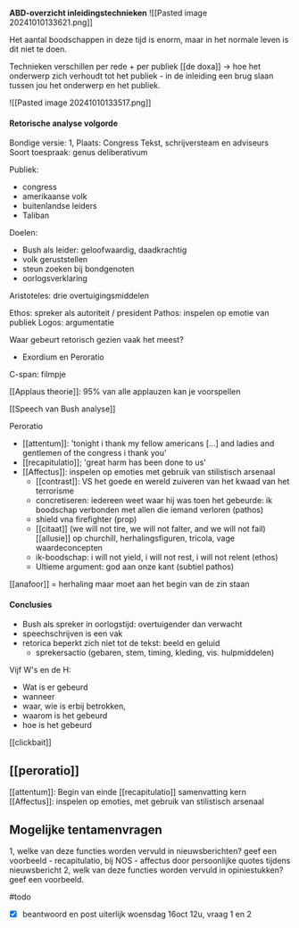 **ABD-overzicht inleidingstechnieken**
![[Pasted image 20241010133621.png]]

Het aantal boodschappen in deze tijd is enorm, maar in het normale leven is dit niet te doen.

Technieken verschillen per rede + per publiek
[[de doxa]]
-> hoe het onderwerp zich verhoudt tot het publiek - in de inleiding een brug slaan tussen jou het onderwerp en het publiek.

![[Pasted image 20241010133517.png]]

#### Retorische analyse volgorde
Bondige versie:
1, Plaats: Congress
Tekst, schrijversteam en adviseurs
Soort toespraak: genus deliberativum

Publiek:
- congress
- amerikaanse volk
- buitenlandse leiders
- Taliban

Doelen:
- Bush als leider: geloofwaardig, daadkrachtig
- volk geruststellen
- steun zoeken bij bondgenoten
- oorlogsverklaring

Aristoteles:
drie overtuigingsmiddelen

Ethos: spreker als autoriteit / president
Pathos: inspelen op emotie van publiek
Logos: argumentatie

Waar gebeurt retorisch gezien vaak het meest?
- Exordium en Peroratio

C-span: filmpje

[[Applaus theorie]]: 95% van alle applauzen kan je voorspellen

[[Speech van Bush analyse]]

Peroratio
- [[attentum]]: 'tonight i thank my fellow americans [...] and ladies and gentlemen of the congress i thank you'
- [[recapitulatio]]; 'great harm has been done to us'
- [[Affectus]]: inspelen op emoties met gebruik van stilistisch arsenaal
	- [[contrast]]: VS het goede en wereld zuiveren van het kwaad van het terrorisme
	- concretiseren: iedereen weet waar hij was toen het gebeurde: ik boodschap verbonden met allen die iemand verloren (pathos)
	- shield vna firefighter (prop)
	- [[citaat]] (we will not tire, we will not falter, and we will not fail) [[allusie]] op churchill, herhalingsfiguren, tricola, vage waardeconcepten
	- ik-boodschap: i will not yield, i will not rest, i will not relent (ethos)
	- Ultieme argument: god aan onze kant (subtiel pathos)

[[anafoor]] = herhaling maar moet aan het begin van de zin staan

#### Conclusies
- Bush als spreker in oorlogstijd: overtuigender dan verwacht
- speechschrijven is een vak
- retorica beperkt zich niet tot de tekst: beeld en geluid
	- sprekersactio (gebaren, stem, timing, kleding, vis. hulpmiddelen)


Vijf W's en de H:
- Wat is er gebeurd
- wanneer
- waar, wie is erbij betrokken,
- waarom is het gebeurd
- hoe is het gebeurd

[[clickbait]]


## [[peroratio]] 
[[attentum]]: Begin van einde
[[recapitulatio]] samenvatting kern
[[Affectus]]: inspelen op emoties, met gebruik van stilistisch arsenaal

## Mogelijke tentamenvragen
1, welke van deze functies worden vervuld in nieuwsberichten? geef een voorbeeld
	- recapitulatio, bij NOS
	- affectus door persoonlijke quotes tijdens nieuwsbericht
2, welk van deze functies worden vervuld in opiniestukken? geef een voorbeeld.

#todo 
- [x] beantwoord en post uiterlijk woensdag 16oct 12u, vraag 1 en 2
